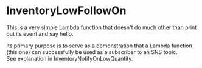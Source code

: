 # InventoryLowFollowOn

This is a very simple Lambda function that doesn't do much other than print out its event and say hello.  

Its primary purpose is to serve as a demonstration that a Lambda function (this one) can successfully be used as a subscriber to an SNS topic.  
See explanation in InventoryNotifyOnLowQuantity.


